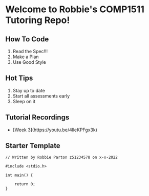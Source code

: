 # Welcome to Robbie's COMP1511 Tutoring Repo!

## How To Code
<ol>
    <li>Read the Spec!!!</li>
    <li>Make a Plan</li>
    <li>Use Good Style</li>

</ol>

## Hot Tips
<ol>
    <li>Stay up to date</li>
    <li>Start all assessments early</li>
    <li>Sleep on it</li>

</ol>

## Tutorial Recordings
<ul>
    <li>[Week 3](https://youtu.be/4lleKPFgx3k)</li>

</ul>

## Starter Template

```
// Written by Robbie Parton z51234578 on x-x-2022

#include <stdio.h>

int main() {

    return 0;
}
```


<!-- >
